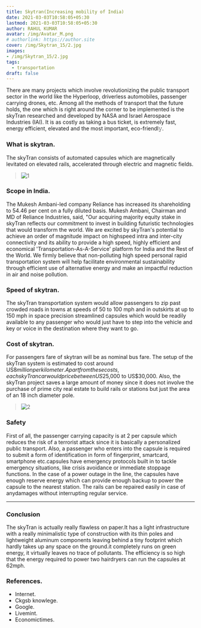 ```yaml
---
title: Skytran(Increasing mobility of India)
date: 2021-03-03T10:58:05+05:30
lastmod: 2021-03-03T10:58:05+05:30
author: RAHUL KUMAR
avatar: /img/Avatar_M.png
# authorlink: https://author.site
cover: /img/Skytran_15/2.jpg
images: 
- /img/Skytran_15/2.jpg
tags:
  - transportation
draft: false
---
```


There are many projects which involve revolutionizing the public transport sector in the world like the Hyperloop, driverless automobiles, passenger carrying drones, etc. Among all the methods of transport that the future holds, the one which is right around the corner to be implemented is the skyTran researched and developed by NASA and Israel Aerospace Industries (IAI). It is as costly as taking a bus ticket, is extremely fast, energy efficient, elevated and the most important, eco-friendl𝚢.

<!--more-->

### What is skytran. 
The skyTran consists of automated capsules which are magnetically levitated on elevated rails, accelerated through electric and 
magnetic fields.

> ![1](/img/Skytran_15/3.jpg)

### Scope in India.
The Mukesh Ambani-led company Reliance has increased its shareholding to 54.46 per cent on a fully diluted basis.
Mukesh Ambani, Chairman and MD of Reliance Industries, said, "Our acquiring majority equity stake in skyTran reflects our commitment to invest in building futuristic technologies that would transform the world. We are excited by skyTran's potential to achieve an order of magnitude impact on highspeed intra and inter-city connectivity and its ability to provide a high speed, highly efficient and economical 'Transportation-As-A-Service' platform for India and the Rest of the World. We firmly believe that non-polluting high speed personal rapid transportation system will help facilitate environmental sustainability through efficient use of alternative energy and make an impactful reduction in air and noise pollution.

### Speed of skytran. 
The skyTran transportation system would allow passengers to zip past crowded roads in towns at speeds of 50 to 100 mph and in outskirts at up to 150 mph in space precision streamlined capsules which would be readily available to any passenger who would just have to step into the vehicle and key or voice in the destination where they want to go.

### Cost of skytran. 
For passengers fare of skytran will be as nominal bus fare. 
The setup of the skyTran system is estimated to cost around US$8 million per kilometer. Apart from these costs, each skyTran car would price between US$25,000 to US$30,000. Also, the skyTran project saves a large amount of money since it does not involve the purchase of prime city real estate to build rails or stations but just the area of an 18 inch diameter pole.

> ![2](/img/Skytran_15/2.jpg)

### Safety
First of all, the passenger carrying capacity is at 2 per capsule which reduces the risk of a terrorist attack since it is basically a personalized public transport. Also, a passenger who enters into the capsule is required to submit a form of identification in form of fingerprint, smartcard, smartphone etc.capsules have emergency protocols built in to tackle emergency situations, like crisis avoidance or immediate stoppage functions. In the case of a power outage in the line, the capsules have enough reserve energy which can provide enough backup to power the capsule to the nearest station. The rails can be repaired easily in case of anydamages without interrupting regular service. 

---

### Conclusion
The skyTran is actually really flawless on paper.It has a light infrastructure with a really minimalistic type of construction with its thin poles and lightweight aluminum components leaving behind a tiny footprint which hardly takes up any space on the ground.it completely runs on green energy, it virtually leaves no trace of pollutants. The efficiency is so high that the energy required to power two hairdryers can run the capsules at 62mph. 

### References.
- Internet. 
- Ckgsb knowlege. 
- Google. 
- Livemint. 
- Economictimes. 
